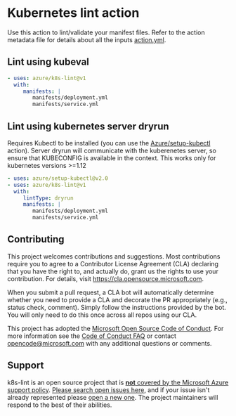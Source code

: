 # Kubernetes lint action

Use this action to lint/validate your manifest files. Refer to the action metadata file for details about all the inputs [action.yml](./action.yml).

## Lint using kubeval

```yaml
- uses: azure/k8s-lint@v1
  with:
     manifests: |
        manifests/deployment.yml
        manifests/service.yml
```

## Lint using kubernetes server dryrun

Requires Kubectl to be installed (you can use the [Azure/setup-kubectl](https://github.com/Azure/setup-kubectl) action). Server dryrun will communicate with the kuberenetes server, so ensure that KUBECONFIG is available in the context. This works only for kubernetes versions >=1.12

```yaml
- uses: azure/setup-kubectl@v2.0
- uses: azure/k8s-lint@v1
  with:
     lintType: dryrun
     manifests: |
        manifests/deployment.yml
        manifests/service.yml
```

## Contributing

This project welcomes contributions and suggestions. Most contributions require you to agree to a
Contributor License Agreement (CLA) declaring that you have the right to, and actually do, grant us
the rights to use your contribution. For details, visit https://cla.opensource.microsoft.com.

When you submit a pull request, a CLA bot will automatically determine whether you need to provide
a CLA and decorate the PR appropriately (e.g., status check, comment). Simply follow the instructions
provided by the bot. You will only need to do this once across all repos using our CLA.

This project has adopted the [Microsoft Open Source Code of Conduct](https://opensource.microsoft.com/codeofconduct/).
For more information see the [Code of Conduct FAQ](https://opensource.microsoft.com/codeofconduct/faq/) or
contact [opencode@microsoft.com](mailto:opencode@microsoft.com) with any additional questions or comments.

## Support

k8s-lint is an open source project that is [**not** covered by the Microsoft Azure support policy](https://support.microsoft.com/en-us/help/2941892/support-for-linux-and-open-source-technology-in-azure). [Please search open issues here](https://github.com/Azure/k8s-lint/issues), and if your issue isn't already represented please [open a new one](https://github.com/Azure/k8s-lint/issues/new/choose). The project maintainers will respond to the best of their abilities.
